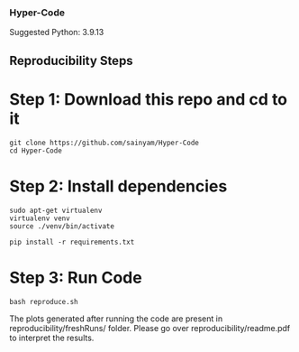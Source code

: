 ### Hyper-Code

Suggested Python: 3.9.13

## Reproducibility Steps

# Step 1: Download this repo and cd to it

```
git clone https://github.com/sainyam/Hyper-Code
cd Hyper-Code
```

# Step 2: Install dependencies

```
sudo apt-get virtualenv
virtualenv venv
source ./venv/bin/activate 

pip install -r requirements.txt
```

# Step 3: Run Code

```
bash reproduce.sh
```

The plots generated after running the code are present in reproducibility/freshRuns/ folder. Please go over reproducibility/readme.pdf to interpret the results.

